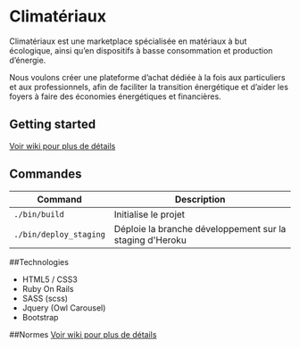 # Climatériaux

Climatériaux est une marketplace spécialisée en matériaux à but écologique, 
ainsi qu’en dispositifs à basse consommation et production d’énergie.

Nous voulons créer une plateforme d’achat dédiée à la fois aux particuliers et aux
professionnels, afin de faciliter la transition énergétique et d’aider les foyers à faire
des économies énergétiques et financières.

## Getting started
[Voir wiki pour plus de détails](https://github.com/cle61/climateriaux/wiki/Getting-started)

## Commandes

| Command | Description |
| --- | --- |
| `./bin/build` | Initialise le projet |
| `./bin/deploy_staging` | Déploie la branche développement sur la staging d'Heroku |


##Technologies
- HTML5 / CSS3
- Ruby On Rails
- SASS (scss)
- Jquery (Owl Carousel)
- Bootstrap

##Normes
[Voir wiki pour plus de détails](https://github.com/cle61/climateriaux/wiki/Normes)

